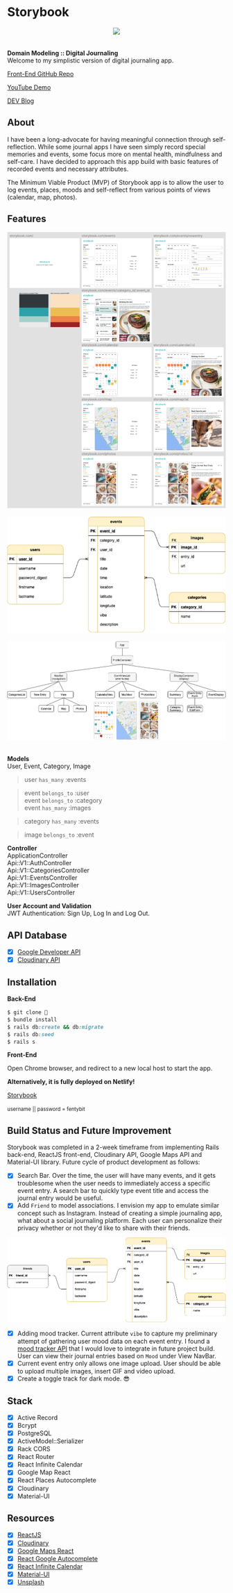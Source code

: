 # Storybook

<div align="center">
  <img src="public/images/back_end.gif">
</div>

<br>

<strong>Domain Modeling :: Digital Journaling</strong><br>
Welcome to my simplistic version of digital journaling app.<br>

<p><a href="https://github.com/fentybit/Storybook_frontend">Front-End GitHub Repo</a></p>
<p><a href="https://youtu.be/vlcJ1QT3M_M">YouTube Demo</a></p>
<p><a href="https://dev.to/fentybit/storybook-4p2g">DEV Blog</a></p>

## About

<p>I have been a long-advocate for having meaningful connection through self-reflection. While some journal apps I have seen simply record special memories and events, some focus more on mental health, mindfulness and self-care. I have decided to approach this app build with basic features of recorded events and necessary attributes. </p>
<p>The Minimum Viable Product (MVP) of Storybook app is to allow the user to log events, places, moods and self-reflect from various points of views (calendar, map, photos).</p>

## Features

<div align="center">
  <img src="public/images/wireframe.png">
</div>

<br>

<div align="center">
  <img src="public/images/erd_present.png">
</div>

<br>

<div align="center">
  <img src="public/images/components.png">
</div>

<br>

**Models** <br>
User, Event, Category, Image<br>

> user `has_many` :events

> event `belongs_to` :user<br>
> event `belongs_to` :category<br>
> event `has_many` :images

> category `has_many` :events

> image `belongs_to` :event

**Controller** <br>
ApplicationController<br>
Api::V1::AuthController<br>
Api::V1::CategoriesController<br>
Api::V1::EventsController<br>
Api::V1::ImagesController<br>
Api::V1::UsersController<br>

**User Account and Validation** <br>
JWT Authentication: Sign Up, Log In and Log Out.<br>

## API Database

- [x] <a href="https://console.cloud.google.com/apis/dashboard">Google Developer API</a>
- [x] <a href="https://cloudinary.com/">Cloudinary API</a>

## Installation

<strong>Back-End</strong>

```ruby
$ git clone 👾
$ bundle install
$ rails db:create && db:migrate
$ rails db:seed
$ rails s
```

<strong>Front-End</strong>

<p>Open Chrome browser, and redirect to a new local host to start the app.</p>

**Alternatively, it is fully deployed on Netlify!**
<br>
<p><a href="https://your-storybook.netlify.app">Storybook</a></p>
<small>username || password = fentybit</small>

<br>

## Build Status and Future Improvement

<p>Storybook was completed in a 2-week timeframe from implementing Rails back-end, ReactJS front-end, Cloudinary API, Google Maps API and Material-UI library. Future cycle of product development as follows:</p>

- [x] Search Bar. Over the time, the user will have many events, and it gets troublesome when the user needs to immediately access a specific event entry. A search bar to quickly type event title and access the journal entry would be useful.
- [x] Add `Friend` to model associations. I envision my app to emulate similar concept such as Instagram. Instead of creating a simple journaling app, what about a social journaling platform. Each user can personalize their privacy whether or not they'd like to share with their friends.

<div align="center">
  <img src="public/images/erd_future.png">
</div>

- [x] Adding mood tracker. Current attribute `vibe` to capture my preliminary attempt of gathering user mood data on each event entry. I found a [mood tracker API](https://github.com/drypycode/MoodTracker-API) that I would love to integrate in future project build. User can view their journal entries based on `Mood` under View NavBar.
- [x] Current event entry only allows one image upload. User should be able to upload multiple images, insert GIF and video upload.
- [x] Create a toggle track for dark mode. 😎

## Stack

- [x] Active Record
- [x] Bcrypt
- [x] PostgreSQL
- [x] ActiveModel::Serializer
- [x] Rack CORS
- [x] React Router
- [x] React Infinite Calendar
- [x] Google Map React
- [x] React Places Autocomplete
- [x] Cloudinary
- [x] Material-UI

## Resources

- [x] <a href="https://reactjs.org/">ReactJS</a>
- [x] <a href="https://cloudinary.com/">Cloudinary</a>
- [x] <a href="https://www.npmjs.com/package/google-maps-react">Google Maps React</a>
- [x] <a href="https://www.npmjs.com/package/react-google-autocomplete">React Google Autocomplete</a>
- [x] <a href="https://github.com/clauderic/react-infinite-calendar">React Infinite Calendar</a>
- [x] <a href="https://material-ui.com/">Material-UI</a>
- [x] <a href="https://unsplash.com/">Unsplash</a>

